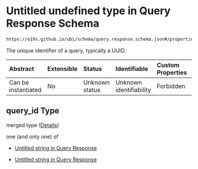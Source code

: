 # Untitled undefined type in Query Response Schema

```txt
https://o19s.github.io/ubi/schema/query.response.schema.json#/properties/query_id
```

The unique identifier of a query, typically a UUID.

| Abstract            | Extensible | Status         | Identifiable            | Custom Properties | Additional Properties | Access Restrictions | Defined In                                                                                  |
| :------------------ | :--------- | :------------- | :---------------------- | :---------------- | :-------------------- | :------------------ | :------------------------------------------------------------------------------------------ |
| Can be instantiated | No         | Unknown status | Unknown identifiability | Forbidden         | Allowed               | none                | [query.response.schema.json\*](../../out/query.response.schema.json "open original schema") |

## query\_id Type

merged type ([Details](query-1-properties-query_id.md))

one (and only one) of

* [Untitled string in Query Response](query-1-properties-query_id-oneof-0.md "check type definition")

* [Untitled string in Query Response](query-1-properties-query_id-oneof-1.md "check type definition")
